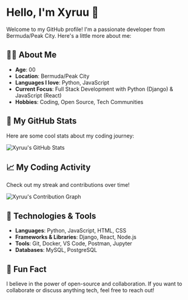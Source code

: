 # Hello, I'm Xyruu 👋

Welcome to my GitHub profile! I'm a passionate developer from Bermuda/Peak City. Here's a little more about me:

## 🧑‍💻 About Me
- **Age**: 00
- **Location**: Bermuda/Peak City
- **Languages I love**: Python, JavaScript
- **Current Focus**: Full Stack Development with Python (Django) & JavaScript (React)
- **Hobbies**: Coding, Open Source, Tech Communities

## 🌱 My GitHub Stats

Here are some cool stats about my coding journey:

![Xyruu's GitHub Stats](https://github-readme-stats.vercel.app/api?username=xyruu&show_icons=true&hide_title=true&hide=prs&count_private=true&hide_rank=true&theme=material)

## 📈 My Coding Activity

Check out my streak and contributions over time!

![Xyruu's Contribution Graph](https://github-readme-streak-stats.herokuapp.com/?user=bltokproject&theme=material&hide_border=true)

## 🔧 Technologies & Tools

- **Languages**: Python, JavaScript, HTML, CSS
- **Frameworks & Libraries**: Django, React, Node.js
- **Tools**: Git, Docker, VS Code, Postman, Jupyter
- **Databases**: MySQL, PostgreSQL

## 💬 Fun Fact

I believe in the power of open-source and collaboration. If you want to collaborate or discuss anything tech, feel free to reach out!
